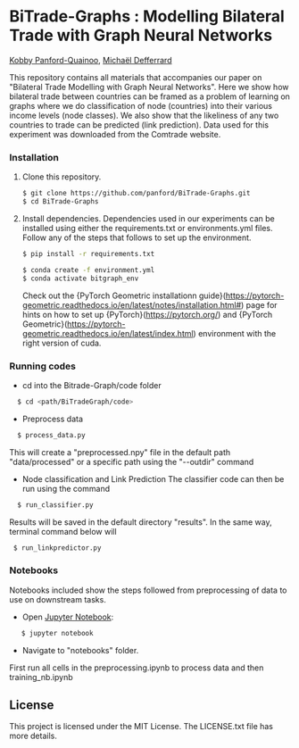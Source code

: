 # BiTrade-Graphs : Modelling Bilateral Trade with Graph Neural Networks

[Kobby Panford-Quainoo][panford], [Michaël Defferrard][mdeff]

[panford]: https://panford.github.io/kobby
[mdeff]: http://deff.ch

This repository contains all materials that accompanies our paper on "Bilateral Trade Modelling with Graph Neural Networks".
Here we show how bilateral trade between countries can be framed as a problem of learning on graphs where we do classification of node (countries) into their various income levels (node classes).
We also show that the likeliness of any two countries to trade can be predicted (link prediction). 
Data used for this experiment was downloaded from the Comtrade website.

### Installation
1. Clone this repository.
   ```sh
   $ git clone https://github.com/panford/BiTrade-Graphs.git
   $ cd BiTrade-Graphs
   ```

2. Install dependencies.
Dependencies used in our experiments can be installed using either the requirements.txt or environments.yml files. Follow any of the steps that follows to set up the environment. 
   
   ```sh
   $ pip install -r requirements.txt
   ```
 
   ```sh
   $ conda create -f environment.yml
   $ conda activate bitgraph_env
   ```
   Check out the {PyTorch Geometric installationn guide}(https://pytorch-geometric.readthedocs.io/en/latest/notes/installation.html#) page for hints on how to set up {PyTorch}(https://pytorch.org/) and {PyTorch Geometric}(https://pytorch-geometric.readthedocs.io/en/latest/index.html)  environment with the right version of cuda.
### Running codes
* cd into the Bitrade-Graph/code folder
 ```sh
   $ cd <path/BiTradeGraph/code>
  ```
* Preprocess data
 ```sh
   $ process_data.py 
  ```
  This will create a "preprocessed.npy" file in the default path "data/processed" or a specific path using the "--outdir" command 
* Node classification and Link Prediction
   The classifier code can then be run using the command
 ```sh
   $ run_classifier.py 
  ```
  Results will be saved in the default directory "results". In the same way, terminal command below will  
   ```sh
    $ run_linkpredictor.py
   ```
  

### Notebooks
Notebooks included show the steps followed from preprocessing of data to use on downstream tasks. 
* Open [Jupyter Notebook](https://jupyter.org/):
```sh 
   $ jupyter notebook 
   ```
* Navigate to "notebooks" folder. 

First run all cells in the preprocessing.ipynb to process data and then training_nb.ipynb 
## License
This project is licensed under the MIT License. The LICENSE.txt file has more details.

